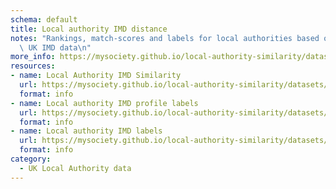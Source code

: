 ```yaml
---
schema: default
title: Local authority IMD distance
notes: "Rankings, match-scores and labels for local authorities based on composite\
  \ UK IMD data\n"
more_info: https://mysociety.github.io/local-authority-similarity/datasets/imd_distance/latest
resources:
- name: Local Authority IMD Similarity
  url: https://mysociety.github.io/local-authority-similarity/datasets/imd_distance/latest
  format: info
- name: Local authority IMD profile labels
  url: https://mysociety.github.io/local-authority-similarity/datasets/imd_distance/latest
  format: info
- name: Local authority IMD labels
  url: https://mysociety.github.io/local-authority-similarity/datasets/imd_distance/latest
  format: info
category:
  - UK Local Authority data
---
```

